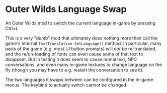 # Outer Wilds Language Swap

An Outer Wilds mod to switch the current language in-game by pressing Ctrl+L

This is a very "dumb" mod that ultimately does nothing more than call the game's internal `TextTranslation.SetLanguage()` method. In particular, many parts of the game (e.g. most UI button prompts) will *not* be re-translated, and the re/un-loading of fonts can even cause some of that text to disappear. But in testing it does seem to cause nomai text, NPC conversations, and even many in-game textures to change language on the fly (though you may have to e.g. restart the conversation to see it).

The two languages it swaps between can be configured in the in-game menus. The keybind to actually switch cannot be changed.
